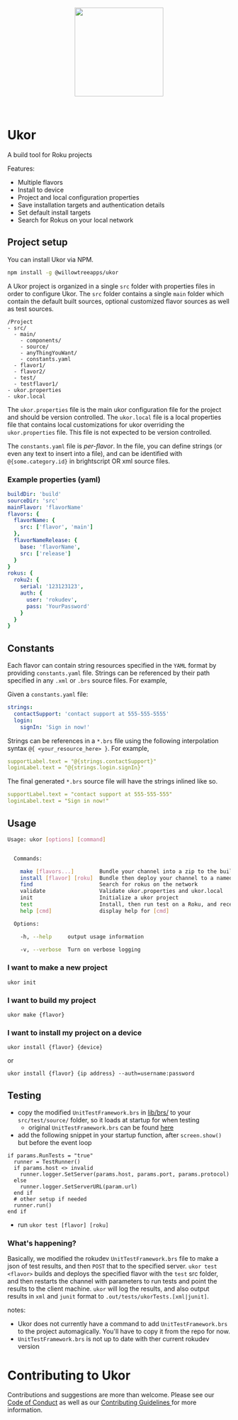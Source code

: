 <br>
<p align="center">
    <img width="200px" height="200px" src="artwork/ukor-logo.svg"/>
</p>
<br>

# Ukor

A build tool for Roku projects

Features:
- Multiple flavors
- Install to device
- Project and local configuration properties
- Save installation targets and authentication details
- Set default install targets
- Search for Rokus on your local network

## Project setup

You can install Ukor via NPM.

```sh
npm install -g @willowtreeapps/ukor
```

A Ukor project is organized in a single `src` folder with properties files in order to configure Ukor. The `src` folder contains a single `main` folder which contain the default built sources, optional customized flavor sources as well as test sources.

```
/Project
- src/
  - main/
    - components/
    - source/
    - anyThingYouWant/
    - constants.yaml
  - flavor1/
  - flavor2/
  - test/
  - testflavor1/
- ukor.properties
- ukor.local
```

The `ukor.properties` file is the main ukor configuration  file for the project and should be version controlled. The `ukor.local` file is a local properties file that contains local customizations for ukor overriding the `ukor.properties` file. This file is not expected to be version controlled. 

The `constants.yaml` file is *per-flavor*. In the file, you can define strings (or even any text to insert into a file), and can be identified with `@{some.category.id}` in brightscript OR xml source files.

### Example properties (yaml)
```yaml
buildDir: 'build'
sourceDir: 'src'
mainFlavor: 'flavorName'
flavors: {
  flavorName: {
    src: ['flavor', 'main']
  },
  flavorNameRelease: {
    base: 'flavorName',
    src: ['release']
  }
}
rokus: {
  roku2: {
    serial: '123123123',
    auth: {
      user: 'rokudev',
      pass: 'YourPassword'
    }
  }
}
```

## Constants
Each flavor can contain string resources specified in the `YAML` format by providing `constants.yaml` file. Strings can be referenced by their path specified in any `.xml` or `.brs` source files. For example,

Given a `constants.yaml` file: 
```yml
strings:
  contactSupport: 'contact support at 555-555-5555'
  login:
    signIn: 'Sign in now!'
```

Strings can be references in a `*.brs` file using the following interpolation syntax `@{ <your_resource_here> }`. For example,

```yml
supportLabel.text = "@{strings.contactSupport}"
loginLabel.text = "@{strings.login.signIn}"
```

The final generated `*.brs` source file will have the strings inlined like so.

```yml
supportLabel.text = "contact support at 555-555-555"
loginLabel.text = "Sign in now!"
```

## Usage
```sh
Usage: ukor [options] [command]


  Commands:

    make [flavors...]        Bundle your channel into a zip to the build directory
    install [flavor] [roku]  Bundle then deploy your channel to a named roku
    find                     Search for rokus on the network
    validate                 Validate ukor.properties and ukor.local
    init                     Initialize a ukor project
    test                     Install, then run test on a Roku, and receive results on http
    help [cmd]               display help for [cmd]

  Options:

    -h, --help     output usage information

    -v, --verbose  Turn on verbose logging
```
### I want to make a new project
`ukor init`

### I want to build my project
`ukor make {flavor}`

### I want to install my project on a device
`ukor install {flavor} {device}`

or

`ukor install {flavor} {ip address} --auth=username:password` 

## Testing

- copy the modified `UnitTestFramework.brs` in [lib/brs/](../master/lib/brs/UnitTestFramework.brs) to your `src/test/source/` folder, so it loads at startup for when testing
  - original `UnitTestFramework.brs` can be found [here](https://github.com/rokudev/unit-testing-framework) 
- add the following snippet in your startup function, after `screen.show()` but before the event loop
```
if params.RunTests = "true"
  runner = TestRunner()
  if params.host <> invalid
    runner.logger.SetServer(params.host, params.port, params.protocol)
  else
    runner.logger.SetServerURL(param.url)
  end if
  # other setup if needed
  runner.run()
end if
```
- run `ukor test [flavor] [roku]` 

### What's happening?
Basically, we modified the rokudev `UnitTestFramework.brs` file to make a json of test results, and then `POST` that to the specified server. `ukor test <flavor>` builds and deploys the specified flavor with the `test` src folder, and then restarts the channel with parameters to run tests and point the results to the client machine. `ukor` will log the results, and also output results in `xml` and `junit` format to `.out/tests/ukorTests.[xml|junit]`. 

notes: 
- Ukor does not currently have a command to add `UnitTestFramework.brs` to the project automagically. You'll have to copy it from the repo for now.
- `UnitTestFramework.brs` is not up to date with ther current rokudev version

# Contributing to Ukor

Contributions and suggestions are more than welcome. Please see our [Code of Conduct](/CODE_OF_CONDUCT.md) 
as well as our [Contributing Guidelines ](/CONTRIBUTING.md) for more information.
